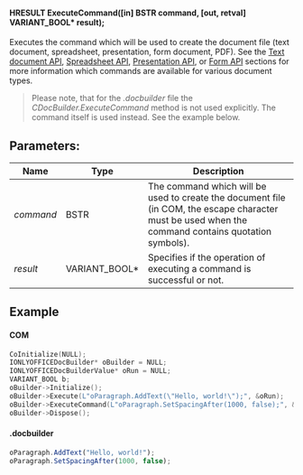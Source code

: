#### HRESULT ExecuteCommand(\[in] BSTR command, \[out, retval] VARIANT\_BOOL\* result);

Executes the command which will be used to create the document file (text document, spreadsheet, presentation, form document, PDF). See the [Text document API](../../../../../Office%20API/Office%20API/Text%20Document%20API/index.md), [Spreadsheet API](../../../../../Office%20API/Office%20API/Spreadsheet%20API/index.md), [Presentation API](../../../../../Office%20API/Office%20API/Presentation%20API/index.md), or [Form API](../../../../../Office%20API/Office%20API/Form%20API/index.md) sections for more information which commands are available for various document types.

> Please note, that for the *.docbuilder* file the *CDocBuilder.ExecuteCommand* method is not used explicitly. The command itself is used instead. See the example below.

## Parameters:

| Name      | Type            | Description                                                                                                                                         |
| --------- | --------------- | --------------------------------------------------------------------------------------------------------------------------------------------------- |
| *command* | BSTR            | The command which will be used to create the document file (in COM, the escape character must be used when the command contains quotation symbols). |
| *result*  | VARIANT\_BOOL\* | Specifies if the operation of executing a command is successful or not.                                                                             |

## Example

#### COM

```c++
CoInitialize(NULL);
IONLYOFFICEDocBuilder* oBuilder = NULL;
IONLYOFFICEDocBuilderValue* oRun = NULL;
VARIANT_BOOL b;
oBuilder->Initialize();
oBuilder->Execute(L"oParagraph.AddText(\"Hello, world!\");", &oRun);
oBuilder->ExecuteCommand(L"oParagraph.SetSpacingAfter(1000, false);", &b);
oBuilder->Dispose();
```

#### .docbuilder

```js
oParagraph.AddText("Hello, world!");
oParagraph.SetSpacingAfter(1000, false);
```
